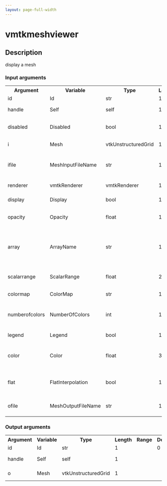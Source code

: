 ```yaml
---
layout: page-full-width
---
```

<h1>vmtkmeshviewer</h1>
<h2>Description</h2>
display a mesh
<h3>Input arguments</h3>
<table class="vmtkscripts">
<tr>
<th>Argument</th><th>Variable</th><th>Type</th><th>Length</th><th>Range</th><th>Default</th><th>Description</th>
</tr>
<tr><td>id</td><td>Id</td><td>str</td><td>1</td><td></td><td>0</td><td>script id</td>
</tr>
<tr><td>handle</td><td>Self</td><td>self</td><td>1</td><td></td><td></td><td>handle to self</td>
</tr>
<tr><td>disabled</td><td>Disabled</td><td>bool</td><td>1</td><td></td><td>0</td><td>disable execution and piping</td>
</tr>
<tr><td>i</td><td>Mesh</td><td>vtkUnstructuredGrid</td><td>1</td><td></td><td></td><td>the input mesh</td>
</tr>
<tr><td>ifile</td><td>MeshInputFileName</td><td>str</td><td>1</td><td></td><td></td><td>filename for the default Mesh reader</td>
</tr>
<tr><td>renderer</td><td>vmtkRenderer</td><td>vmtkRenderer</td><td>1</td><td></td><td></td><td>external renderer</td>
</tr>
<tr><td>display</td><td>Display</td><td>bool</td><td>1</td><td></td><td>1</td><td>toggle rendering</td>
</tr>
<tr><td>opacity</td><td>Opacity</td><td>float</td><td>1</td><td>(0.0,1.0)</td><td>1.0</td><td>object opacity in the scene</td>
</tr>
<tr><td>array</td><td>ArrayName</td><td>str</td><td>1</td><td></td><td></td><td>name of the array where the scalars to be displayed are stored</td>
</tr>
<tr><td>scalarrange</td><td>ScalarRange</td><td>float</td><td>2</td><td></td><td>[0.0, 0.0]</td><td>range of the scalar map</td>
</tr>
<tr><td>colormap</td><td>ColorMap</td><td>str</td><td>1</td><td>["rainbow","blackbody","cooltowarm","grayscale"]</td><td>cooltowarm</td><td>choose the color map</td>
</tr>
<tr><td>numberofcolors</td><td>NumberOfColors</td><td>int</td><td>1</td><td></td><td>256</td><td>number of colors in the color map</td>
</tr>
<tr><td>legend</td><td>Legend</td><td>bool</td><td>1</td><td></td><td>0</td><td>toggle scalar bar</td>
</tr>
<tr><td>color</td><td>Color</td><td>float</td><td>3</td><td></td><td>[-1.0, -1.0, -1.0]</td><td>RGB color of the object in the scene</td>
</tr>
<tr><td>flat</td><td>FlatInterpolation</td><td>bool</td><td>1</td><td></td><td>0</td><td>toggle flat or shaded surface display</td>
</tr>
<tr><td>ofile</td><td>MeshOutputFileName</td><td>str</td><td>1</td><td></td><td></td><td>filename for the default Mesh writer</td>
</tr>
</table>
<h3>Output arguments</h3>
<table class="vmtkscripts">
<tr>
<th>Argument</th><th>Variable</th><th>Type</th><th>Length</th><th>Range</th><th>Default</th><th>Description</th>
</tr>
<tr><td>id</td><td>Id</td><td>str</td><td>1</td><td></td><td>0</td><td>script id</td>
</tr>
<tr><td>handle</td><td>Self</td><td>self</td><td>1</td><td></td><td></td><td>handle to self</td>
</tr>
<tr><td>o</td><td>Mesh</td><td>vtkUnstructuredGrid</td><td>1</td><td></td><td></td><td>the output mesh</td>
</tr>
</table>

